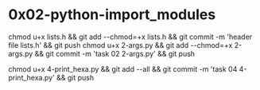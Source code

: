 # 0x02-python-import_modules


chmod u+x lists.h && git add --chmod=+x lists.h && git commit -m 'header file lists.h' && git push
chmod u+x 2-args.py && git add --chmod=+x 2-args.py && git commit -m 'task 02 2-args.py' && git push

chmod u+x 4-print_hexa.py && git add --all && git commit -m 'task 04 4-print_hexa.py' && git push
